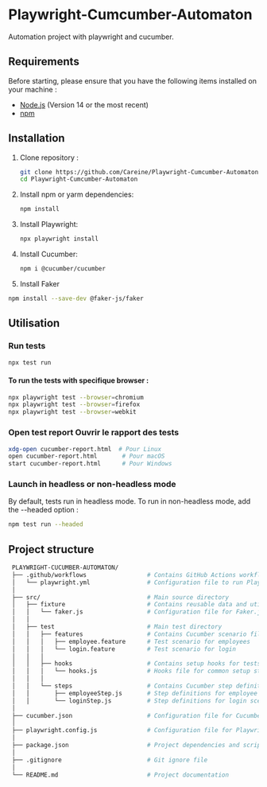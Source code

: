 # Playwright-Cumcumber-Automaton
Automation project with playwright and cucumber.

## Requirements

Before starting, please ensure that you have the following items installed on your machine :

- [Node.js](https://nodejs.org/) (Version 14 or the most recent)
- [npm](https://www.npmjs.com/)

## Installation

1. Clone repository :

   ```bash
   git clone https://github.com/Careine/Playwright-Cumcumber-Automaton.git
   cd Playwright-Cumcumber-Automaton

2. Install npm or yarm dependencies:

   ```bash
   npm install

4. Install Playwright:
   ```bash
   npx playwright install

5. Install Cucumber:
   ```bash
   npm i @cucumber/cucumber

6. Install Faker 
  ```bash
  npm install --save-dev @faker-js/faker
 ```
## Utilisation

### Run tests
   ```bash
   npx test run
   ```

#### To run the tests with specifique browser :
   ```bash
   npx playwright test --browser=chromium
   npx playwright test --browser=firefox
   npx playwright test --browser=webkit
   ```

### Open test report Ouvrir le rapport des tests
 ```bash
xdg-open cucumber-report.html  # Pour Linux
open cucumber-report.html       # Pour macOS
start cucumber-report.html      # Pour Windows
```

### Launch in headless or non-headless mode
By default, tests run in headless mode. To run in non-headless mode, add the --headed option :
   ```bash
   npm test run --headed
   ```

## Project structure
 ```bash
  PLAYWRIGHT-CUCUMBER-AUTOMATON/
  ├── .github/workflows                 # Contains GitHub Actions workflows
  │   └── playwright.yml                # Configuration file to run Playwright tests
  │
  ├── src/                              # Main source directory
  │   ├── fixture                       # Contains reusable data and utilities for tests
  │   │   └── faker.js                  # Configuration file for Faker.js
  │   │
  │   ├── test                          # Main test directory
  │   │   ├── features                  # Contains Cucumber scenario files
  │   │   │   ├── employee.feature      # Test scenario for employees
  │   │   │   └── login.feature         # Test scenario for login
  │   │   │
  │   │   ├── hooks                     # Contains setup hooks for tests
  │   │   │   └── hooks.js              # Hooks file for common setup steps
  │   │   │
  │   │   └── steps                     # Contains Cucumber step definition files
  │   │       ├── employeeStep.js       # Step definitions for employee scenarios
  │   │       └── loginStep.js          # Step definitions for login scenarios
  │
  ├── cucumber.json                     # Configuration file for Cucumber
  │
  ├── playwright.config.js              # Configuration file for Playwright
  │
  ├── package.json                      # Project dependencies and scripts
  │
  ├── .gitignore                        # Git ignore file
  │
  └── README.md                         # Project documentation

   ```

 
